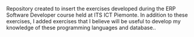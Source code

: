 Repository created to insert the exercises developed during the ERP Software Developer course held at ITS ICT Piemonte. In addition to these exercises, I added exercises that I believe will be useful to develop my knowledge of these programming languages and database..